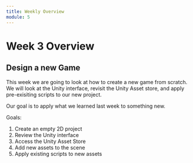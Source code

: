 ```yaml
---
title: Weekly Overview
module: 5
---
```


# Week 3 Overview <br />

## Design a new Game

This week we are going to look at how to create a new game from scratch. We will look at the Unity interface, revisit the Unity Asset store, and apply pre-exisiting scripts to our new project.  

Our goal is to apply what we learned last week to something new.

Goals:

1. Create an empty 2D project
2. Review the Unity interface
3. Access the Unity Asset Store
4. Add new assets to the scene
5. Apply existing scripts to new assets
